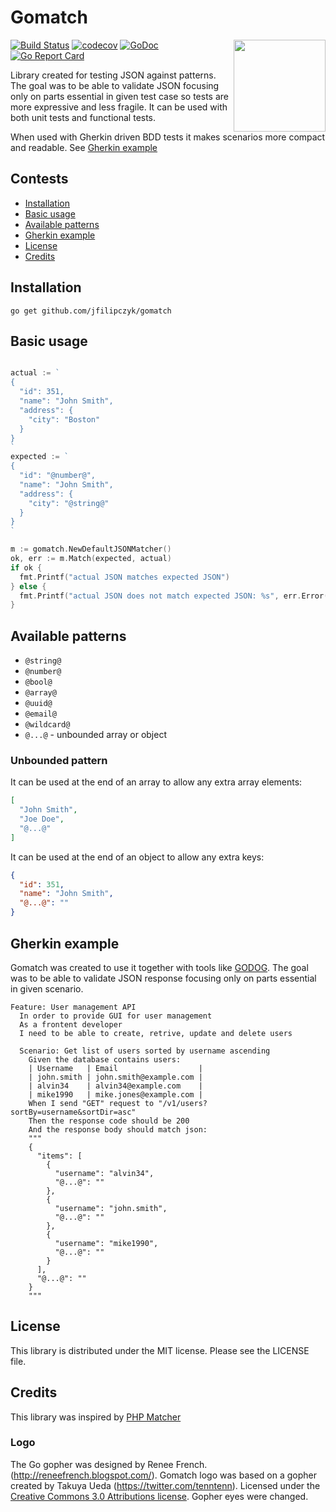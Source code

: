 # Gomatch

<img align="right" width="147px" src="https://raw.github.com/jfilipczyk/gomatch/master/logo.png">

[![Build Status](https://travis-ci.com/jfilipczyk/gomatch.svg?branch=master)](https://travis-ci.com/jfilipczyk/gomatch)
[![codecov](https://codecov.io/gh/jfilipczyk/gomatch/branch/master/graph/badge.svg)](https://codecov.io/gh/jfilipczyk/gomatch)
[![GoDoc](https://godoc.org/github.com/jfilipczyk/gomatch?status.svg)](https://godoc.org/github.com/jfilipczyk/gomatch)
[![Go Report Card](https://goreportcard.com/badge/github.com/jfilipczyk/gomatch)](https://goreportcard.com/report/github.com/jfilipczyk/gomatch)

Library created for testing JSON against patterns. The goal was to be able to validate JSON focusing only on parts essential in given test case so tests are more expressive and less fragile. It can be used with both unit tests and functional tests.

When used with Gherkin driven BDD tests it makes scenarios more compact and readable. See [Gherkin example](#gherkin-example)

## Contests

  - [Installation](#installation)
  - [Basic usage](#basic-usage)
  - [Available patterns](#available-patterns)
  - [Gherkin example](#gherkin-example)
  - [License](#license)
  - [Credits](#credits)

## Installation

```shell
go get github.com/jfilipczyk/gomatch
```

## Basic usage

```go

actual := `
{
  "id": 351,
  "name": "John Smith",
  "address": {
    "city": "Boston"
  }
}
`
expected := `
{
  "id": "@number@",
  "name": "John Smith",
  "address": {
    "city": "@string@"
  }
}
`

m := gomatch.NewDefaultJSONMatcher()
ok, err := m.Match(expected, actual)
if ok {
  fmt.Printf("actual JSON matches expected JSON")
} else {
  fmt.Printf("actual JSON does not match expected JSON: %s", err.Error())
}

```

## Available patterns

* `@string@`
* `@number@`
* `@bool@`
* `@array@`
* `@uuid@`
* `@email@`
* `@wildcard@`
* `@...@` - unbounded array or object

### Unbounded pattern

It can be used at the end of an array to allow any extra array elements:
```json
[
  "John Smith",
  "Joe Doe",
  "@...@"
]
```

It can be used at the end of an object to allow any extra keys:
```json
{
  "id": 351,
  "name": "John Smith",
  "@...@": ""
}
```

## Gherkin example

Gomatch was created to use it together with tools like [GODOG](https://github.com/DATA-DOG/godog).
The goal was to be able to validate JSON response focusing only on parts essential in given scenario.

```gherkin
Feature: User management API
  In order to provide GUI for user management 
  As a frontent developer
  I need to be able to create, retrive, update and delete users

  Scenario: Get list of users sorted by username ascending
    Given the database contains users:
    | Username   | Email                  |
    | john.smith | john.smith@example.com |
    | alvin34    | alvin34@example.com    |
    | mike1990   | mike.jones@example.com |
    When I send "GET" request to "/v1/users?sortBy=username&sortDir=asc"
    Then the response code should be 200
    And the response body should match json:
    """
    {
      "items": [
        {
          "username": "alvin34",
          "@...@": ""
        },
        {
          "username": "john.smith",
          "@...@": ""
        },
        {
          "username": "mike1990",
          "@...@": ""
        }
      ],
      "@...@": ""
    }
    """
```

## License

This library is distributed under the MIT license. Please see the LICENSE file.

## Credits

This library was inspired by [PHP Matcher](https://github.com/coduo/php-matcher)

### Logo
The Go gopher was designed by Renee French. (http://reneefrench.blogspot.com/).
Gomatch logo was based on a gopher created by Takuya Ueda (https://twitter.com/tenntenn). Licensed under the [Creative Commons 3.0 Attributions license](http://creativecommons.org/licenses/by/3.0/deed.en). Gopher eyes were changed.